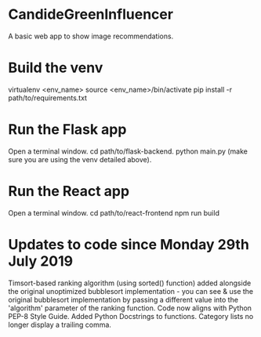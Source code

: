 # CandideGreenInfluencer
A basic web app to show image recommendations.

# Build the venv
virtualenv <env_name>
source <env_name>/bin/activate
pip install -r path/to/requirements.txt

# Run the Flask app
Open a terminal window.
cd path/to/flask-backend.
python main.py (make sure you are using the venv detailed above).

# Run the React app
Open a terminal window.
cd path/to/react-frontend
npm run build

# Updates to code since Monday 29th July 2019
Timsort-based ranking algorithm (using sorted() function) added alongside the original unoptimized bubblesort implementation - you can see & use the original bubblesort implementation by passing a different value into the 'algorithm' parameter of the ranking function.
Code now aligns with Python PEP-8 Style Guide.
Added Python Docstrings to functions.
Category lists no longer display a trailing comma.